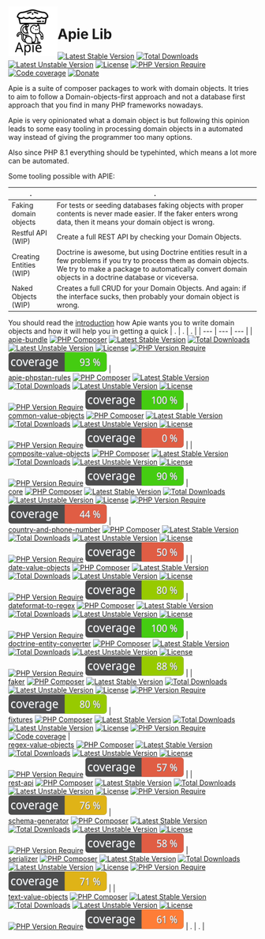 <img src="/docs/apie-logo.svg" width="100px" align="left" />
<h1>Apie Lib</h1>




 [![Latest Stable Version](http://poser.pugx.org/apie/apie-lib/v)](https://packagist.org/packages/apie/apie-lib) [![Total Downloads](http://poser.pugx.org/apie/apie-lib/downloads)](https://packagist.org/packages/apie/apie-lib) [![Latest Unstable Version](http://poser.pugx.org/apie/apie-lib/v/unstable)](https://packagist.org/packages/apie/apie-lib) [![License](http://poser.pugx.org/apie/apie-lib/license)](https://packagist.org/packages/apie/apie-lib) [![PHP Version Require](http://poser.pugx.org/apie/apie-lib/require/php)](https://packagist.org/packages/apie/apie-lib) [![Code coverage](https://apie-lib.github.io/coverage/coverage_badge.svg)](https://apie-lib.github.io/coverage/) [![Donate](https://www.paypalobjects.com/en_US/i/btn/btn_donate_LG.gif)](https://www.paypal.com/donate/?hosted_button_id=J4CAFUAW7VTAY) 

Apie is a suite of composer packages to work with domain objects. It tries to aim to follow a Domain-objects-first approach and not a database first approach that you find in many PHP frameworks nowadays.

Apie is very opinionated what a domain object is but following this opinion leads to some easy
tooling in processing domain objects in a automated way instead of giving the programmer too many options.

Also since PHP 8.1 everything should be typehinted, which means a lot more can be automated.

Some tooling possible with APIE:

| . | . | 
| --- | --- |
| Faking domain objects | For tests or seeding databases faking objects with proper contents is never made easier. If the faker enters wrong data, then it means your domain object is wrong. |
| Restful API (WIP) | Create a full REST API by checking your Domain Objects. |
| Creating Entities (WIP) | Doctrine is awesome, but using Doctrine entities result in a few problems if you try to process them as domain objects. We try to make a package to automatically convert domain objects in a doctrine database or viceversa.
| Naked Objects (WIP) | Creates a full CRUD for your Domain Objects. And again: if the interface sucks, then probably your domain object is wrong. |

You should read the [introduction](/docs/introduction.md) how Apie wants you to write domain objects and how it will help you in getting a quick 
| . | . | . | 
| --- | --- | --- | 
| <br>[apie-bundle](https://github.com/apie-lib/apie-bundle) [![PHP Composer](https://github.com/apie-lib/apie-bundle/actions/workflows/php.yml/badge.svg?event=push)](https://github.com/apie-lib/apie-bundle/actions/workflows/php.yml) [![Latest Stable Version](http://poser.pugx.org/apie/apie-bundle/v)](https://packagist.org/packages/apie/apie-bundle) [![Total Downloads](http://poser.pugx.org/apie/apie-bundle/downloads)](https://packagist.org/packages/apie/apie-bundle) [![Latest Unstable Version](http://poser.pugx.org/apie/apie-bundle/v/unstable)](https://packagist.org/packages/apie/apie-bundle) [![License](http://poser.pugx.org/apie/apie-bundle/license)](https://packagist.org/packages/apie/apie-bundle) [![PHP Version Require](http://poser.pugx.org/apie/apie-bundle/require/php)](https://packagist.org/packages/apie/apie-bundle) [![Code coverage](https://raw.githubusercontent.com/apie-lib/apie-bundle/main/coverage_badge.svg)](https://apie-lib.github.io/coverage/apie-bundle/index.html)   | <br>[apie-phpstan-rules](https://github.com/apie-lib/apie-phpstan-rules) [![PHP Composer](https://github.com/apie-lib/apie-phpstan-rules/actions/workflows/php.yml/badge.svg?event=push)](https://github.com/apie-lib/apie-phpstan-rules/actions/workflows/php.yml) [![Latest Stable Version](http://poser.pugx.org/apie/apie-phpstan-rules/v)](https://packagist.org/packages/apie/apie-phpstan-rules) [![Total Downloads](http://poser.pugx.org/apie/apie-phpstan-rules/downloads)](https://packagist.org/packages/apie/apie-phpstan-rules) [![Latest Unstable Version](http://poser.pugx.org/apie/apie-phpstan-rules/v/unstable)](https://packagist.org/packages/apie/apie-phpstan-rules) [![License](http://poser.pugx.org/apie/apie-phpstan-rules/license)](https://packagist.org/packages/apie/apie-phpstan-rules) [![PHP Version Require](http://poser.pugx.org/apie/apie-phpstan-rules/require/php)](https://packagist.org/packages/apie/apie-phpstan-rules) [![Code coverage](https://raw.githubusercontent.com/apie-lib/apie-phpstan-rules/main/coverage_badge.svg)](https://apie-lib.github.io/coverage/apie-phpstan-rules/index.html)   | <br>[common-value-objects](https://github.com/apie-lib/common-value-objects) [![PHP Composer](https://github.com/apie-lib/common-value-objects/actions/workflows/php.yml/badge.svg?event=push)](https://github.com/apie-lib/common-value-objects/actions/workflows/php.yml) [![Latest Stable Version](http://poser.pugx.org/apie/common-value-objects/v)](https://packagist.org/packages/apie/common-value-objects) [![Total Downloads](http://poser.pugx.org/apie/common-value-objects/downloads)](https://packagist.org/packages/apie/common-value-objects) [![Latest Unstable Version](http://poser.pugx.org/apie/common-value-objects/v/unstable)](https://packagist.org/packages/apie/common-value-objects) [![License](http://poser.pugx.org/apie/common-value-objects/license)](https://packagist.org/packages/apie/common-value-objects) [![PHP Version Require](http://poser.pugx.org/apie/common-value-objects/require/php)](https://packagist.org/packages/apie/common-value-objects) [![Code coverage](https://raw.githubusercontent.com/apie-lib/common-value-objects/main/coverage_badge.svg)](https://apie-lib.github.io/coverage/common-value-objects/index.html)   | 
| <br>[composite-value-objects](https://github.com/apie-lib/composite-value-objects) [![PHP Composer](https://github.com/apie-lib/composite-value-objects/actions/workflows/php.yml/badge.svg?event=push)](https://github.com/apie-lib/composite-value-objects/actions/workflows/php.yml) [![Latest Stable Version](http://poser.pugx.org/apie/composite-value-objects/v)](https://packagist.org/packages/apie/composite-value-objects) [![Total Downloads](http://poser.pugx.org/apie/composite-value-objects/downloads)](https://packagist.org/packages/apie/composite-value-objects) [![Latest Unstable Version](http://poser.pugx.org/apie/composite-value-objects/v/unstable)](https://packagist.org/packages/apie/composite-value-objects) [![License](http://poser.pugx.org/apie/composite-value-objects/license)](https://packagist.org/packages/apie/composite-value-objects) [![PHP Version Require](http://poser.pugx.org/apie/composite-value-objects/require/php)](https://packagist.org/packages/apie/composite-value-objects) [![Code coverage](https://raw.githubusercontent.com/apie-lib/composite-value-objects/main/coverage_badge.svg)](https://apie-lib.github.io/coverage/composite-value-objects/index.html)   | <br>[core](https://github.com/apie-lib/core) [![PHP Composer](https://github.com/apie-lib/core/actions/workflows/php.yml/badge.svg?event=push)](https://github.com/apie-lib/core/actions/workflows/php.yml) [![Latest Stable Version](http://poser.pugx.org/apie/core/v)](https://packagist.org/packages/apie/core) [![Total Downloads](http://poser.pugx.org/apie/core/downloads)](https://packagist.org/packages/apie/core) [![Latest Unstable Version](http://poser.pugx.org/apie/core/v/unstable)](https://packagist.org/packages/apie/core) [![License](http://poser.pugx.org/apie/core/license)](https://packagist.org/packages/apie/core) [![PHP Version Require](http://poser.pugx.org/apie/core/require/php)](https://packagist.org/packages/apie/core) [![Code coverage](https://raw.githubusercontent.com/apie-lib/core/main/coverage_badge.svg)](https://apie-lib.github.io/coverage/core/index.html)   | <br>[country-and-phone-number](https://github.com/apie-lib/country-and-phone-number) [![PHP Composer](https://github.com/apie-lib/country-and-phone-number/actions/workflows/php.yml/badge.svg?event=push)](https://github.com/apie-lib/country-and-phone-number/actions/workflows/php.yml) [![Latest Stable Version](http://poser.pugx.org/apie/country-and-phone-number/v)](https://packagist.org/packages/apie/country-and-phone-number) [![Total Downloads](http://poser.pugx.org/apie/country-and-phone-number/downloads)](https://packagist.org/packages/apie/country-and-phone-number) [![Latest Unstable Version](http://poser.pugx.org/apie/country-and-phone-number/v/unstable)](https://packagist.org/packages/apie/country-and-phone-number) [![License](http://poser.pugx.org/apie/country-and-phone-number/license)](https://packagist.org/packages/apie/country-and-phone-number) [![PHP Version Require](http://poser.pugx.org/apie/country-and-phone-number/require/php)](https://packagist.org/packages/apie/country-and-phone-number) [![Code coverage](https://raw.githubusercontent.com/apie-lib/country-and-phone-number/main/coverage_badge.svg)](https://apie-lib.github.io/coverage/country-and-phone-number/index.html)   | 
| <br>[date-value-objects](https://github.com/apie-lib/date-value-objects) [![PHP Composer](https://github.com/apie-lib/date-value-objects/actions/workflows/php.yml/badge.svg?event=push)](https://github.com/apie-lib/date-value-objects/actions/workflows/php.yml) [![Latest Stable Version](http://poser.pugx.org/apie/date-value-objects/v)](https://packagist.org/packages/apie/date-value-objects) [![Total Downloads](http://poser.pugx.org/apie/date-value-objects/downloads)](https://packagist.org/packages/apie/date-value-objects) [![Latest Unstable Version](http://poser.pugx.org/apie/date-value-objects/v/unstable)](https://packagist.org/packages/apie/date-value-objects) [![License](http://poser.pugx.org/apie/date-value-objects/license)](https://packagist.org/packages/apie/date-value-objects) [![PHP Version Require](http://poser.pugx.org/apie/date-value-objects/require/php)](https://packagist.org/packages/apie/date-value-objects) [![Code coverage](https://raw.githubusercontent.com/apie-lib/date-value-objects/main/coverage_badge.svg)](https://apie-lib.github.io/coverage/date-value-objects/index.html)   | <br>[dateformat-to-regex](https://github.com/apie-lib/dateformat-to-regex) [![PHP Composer](https://github.com/apie-lib/dateformat-to-regex/actions/workflows/php.yml/badge.svg?event=push)](https://github.com/apie-lib/dateformat-to-regex/actions/workflows/php.yml) [![Latest Stable Version](http://poser.pugx.org/apie/dateformat-to-regex/v)](https://packagist.org/packages/apie/dateformat-to-regex) [![Total Downloads](http://poser.pugx.org/apie/dateformat-to-regex/downloads)](https://packagist.org/packages/apie/dateformat-to-regex) [![Latest Unstable Version](http://poser.pugx.org/apie/dateformat-to-regex/v/unstable)](https://packagist.org/packages/apie/dateformat-to-regex) [![License](http://poser.pugx.org/apie/dateformat-to-regex/license)](https://packagist.org/packages/apie/dateformat-to-regex) [![PHP Version Require](http://poser.pugx.org/apie/dateformat-to-regex/require/php)](https://packagist.org/packages/apie/dateformat-to-regex) [![Code coverage](https://raw.githubusercontent.com/apie-lib/dateformat-to-regex/main/coverage_badge.svg)](https://apie-lib.github.io/coverage/dateformat-to-regex/index.html)   | <br>[doctrine-entity-converter](https://github.com/apie-lib/doctrine-entity-converter) [![PHP Composer](https://github.com/apie-lib/doctrine-entity-converter/actions/workflows/php.yml/badge.svg?event=push)](https://github.com/apie-lib/doctrine-entity-converter/actions/workflows/php.yml) [![Latest Stable Version](http://poser.pugx.org/apie/doctrine-entity-converter/v)](https://packagist.org/packages/apie/doctrine-entity-converter) [![Total Downloads](http://poser.pugx.org/apie/doctrine-entity-converter/downloads)](https://packagist.org/packages/apie/doctrine-entity-converter) [![Latest Unstable Version](http://poser.pugx.org/apie/doctrine-entity-converter/v/unstable)](https://packagist.org/packages/apie/doctrine-entity-converter) [![License](http://poser.pugx.org/apie/doctrine-entity-converter/license)](https://packagist.org/packages/apie/doctrine-entity-converter) [![PHP Version Require](http://poser.pugx.org/apie/doctrine-entity-converter/require/php)](https://packagist.org/packages/apie/doctrine-entity-converter) [![Code coverage](https://raw.githubusercontent.com/apie-lib/doctrine-entity-converter/main/coverage_badge.svg)](https://apie-lib.github.io/coverage/doctrine-entity-converter/index.html)   | 
| <br>[faker](https://github.com/apie-lib/faker) [![PHP Composer](https://github.com/apie-lib/faker/actions/workflows/php.yml/badge.svg?event=push)](https://github.com/apie-lib/faker/actions/workflows/php.yml) [![Latest Stable Version](http://poser.pugx.org/apie/faker/v)](https://packagist.org/packages/apie/faker) [![Total Downloads](http://poser.pugx.org/apie/faker/downloads)](https://packagist.org/packages/apie/faker) [![Latest Unstable Version](http://poser.pugx.org/apie/faker/v/unstable)](https://packagist.org/packages/apie/faker) [![License](http://poser.pugx.org/apie/faker/license)](https://packagist.org/packages/apie/faker) [![PHP Version Require](http://poser.pugx.org/apie/faker/require/php)](https://packagist.org/packages/apie/faker) [![Code coverage](https://raw.githubusercontent.com/apie-lib/faker/main/coverage_badge.svg)](https://apie-lib.github.io/coverage/faker/index.html)   | <br>[fixtures](https://github.com/apie-lib/fixtures) [![PHP Composer](https://github.com/apie-lib/fixtures/actions/workflows/php.yml/badge.svg?event=push)](https://github.com/apie-lib/fixtures/actions/workflows/php.yml) [![Latest Stable Version](http://poser.pugx.org/apie/fixtures/v)](https://packagist.org/packages/apie/fixtures) [![Total Downloads](http://poser.pugx.org/apie/fixtures/downloads)](https://packagist.org/packages/apie/fixtures) [![Latest Unstable Version](http://poser.pugx.org/apie/fixtures/v/unstable)](https://packagist.org/packages/apie/fixtures) [![License](http://poser.pugx.org/apie/fixtures/license)](https://packagist.org/packages/apie/fixtures) [![PHP Version Require](http://poser.pugx.org/apie/fixtures/require/php)](https://packagist.org/packages/apie/fixtures) [![Code coverage](https://raw.githubusercontent.com/apie-lib/fixtures/main/coverage_badge.svg)](https://apie-lib.github.io/coverage/fixtures/index.html)   | <br>[regex-value-objects](https://github.com/apie-lib/regex-value-objects) [![PHP Composer](https://github.com/apie-lib/regex-value-objects/actions/workflows/php.yml/badge.svg?event=push)](https://github.com/apie-lib/regex-value-objects/actions/workflows/php.yml) [![Latest Stable Version](http://poser.pugx.org/apie/regex-value-objects/v)](https://packagist.org/packages/apie/regex-value-objects) [![Total Downloads](http://poser.pugx.org/apie/regex-value-objects/downloads)](https://packagist.org/packages/apie/regex-value-objects) [![Latest Unstable Version](http://poser.pugx.org/apie/regex-value-objects/v/unstable)](https://packagist.org/packages/apie/regex-value-objects) [![License](http://poser.pugx.org/apie/regex-value-objects/license)](https://packagist.org/packages/apie/regex-value-objects) [![PHP Version Require](http://poser.pugx.org/apie/regex-value-objects/require/php)](https://packagist.org/packages/apie/regex-value-objects) [![Code coverage](https://raw.githubusercontent.com/apie-lib/regex-value-objects/main/coverage_badge.svg)](https://apie-lib.github.io/coverage/regex-value-objects/index.html)   | 
| <br>[rest-api](https://github.com/apie-lib/rest-api) [![PHP Composer](https://github.com/apie-lib/rest-api/actions/workflows/php.yml/badge.svg?event=push)](https://github.com/apie-lib/rest-api/actions/workflows/php.yml) [![Latest Stable Version](http://poser.pugx.org/apie/rest-api/v)](https://packagist.org/packages/apie/rest-api) [![Total Downloads](http://poser.pugx.org/apie/rest-api/downloads)](https://packagist.org/packages/apie/rest-api) [![Latest Unstable Version](http://poser.pugx.org/apie/rest-api/v/unstable)](https://packagist.org/packages/apie/rest-api) [![License](http://poser.pugx.org/apie/rest-api/license)](https://packagist.org/packages/apie/rest-api) [![PHP Version Require](http://poser.pugx.org/apie/rest-api/require/php)](https://packagist.org/packages/apie/rest-api) [![Code coverage](https://raw.githubusercontent.com/apie-lib/rest-api/main/coverage_badge.svg)](https://apie-lib.github.io/coverage/rest-api/index.html)   | <br>[schema-generator](https://github.com/apie-lib/schema-generator) [![PHP Composer](https://github.com/apie-lib/schema-generator/actions/workflows/php.yml/badge.svg?event=push)](https://github.com/apie-lib/schema-generator/actions/workflows/php.yml) [![Latest Stable Version](http://poser.pugx.org/apie/schema-generator/v)](https://packagist.org/packages/apie/schema-generator) [![Total Downloads](http://poser.pugx.org/apie/schema-generator/downloads)](https://packagist.org/packages/apie/schema-generator) [![Latest Unstable Version](http://poser.pugx.org/apie/schema-generator/v/unstable)](https://packagist.org/packages/apie/schema-generator) [![License](http://poser.pugx.org/apie/schema-generator/license)](https://packagist.org/packages/apie/schema-generator) [![PHP Version Require](http://poser.pugx.org/apie/schema-generator/require/php)](https://packagist.org/packages/apie/schema-generator) [![Code coverage](https://raw.githubusercontent.com/apie-lib/schema-generator/main/coverage_badge.svg)](https://apie-lib.github.io/coverage/schema-generator/index.html)   | <br>[serializer](https://github.com/apie-lib/serializer) [![PHP Composer](https://github.com/apie-lib/serializer/actions/workflows/php.yml/badge.svg?event=push)](https://github.com/apie-lib/serializer/actions/workflows/php.yml) [![Latest Stable Version](http://poser.pugx.org/apie/serializer/v)](https://packagist.org/packages/apie/serializer) [![Total Downloads](http://poser.pugx.org/apie/serializer/downloads)](https://packagist.org/packages/apie/serializer) [![Latest Unstable Version](http://poser.pugx.org/apie/serializer/v/unstable)](https://packagist.org/packages/apie/serializer) [![License](http://poser.pugx.org/apie/serializer/license)](https://packagist.org/packages/apie/serializer) [![PHP Version Require](http://poser.pugx.org/apie/serializer/require/php)](https://packagist.org/packages/apie/serializer) [![Code coverage](https://raw.githubusercontent.com/apie-lib/serializer/main/coverage_badge.svg)](https://apie-lib.github.io/coverage/serializer/index.html)   | 
| <br>[text-value-objects](https://github.com/apie-lib/text-value-objects) [![PHP Composer](https://github.com/apie-lib/text-value-objects/actions/workflows/php.yml/badge.svg?event=push)](https://github.com/apie-lib/text-value-objects/actions/workflows/php.yml) [![Latest Stable Version](http://poser.pugx.org/apie/text-value-objects/v)](https://packagist.org/packages/apie/text-value-objects) [![Total Downloads](http://poser.pugx.org/apie/text-value-objects/downloads)](https://packagist.org/packages/apie/text-value-objects) [![Latest Unstable Version](http://poser.pugx.org/apie/text-value-objects/v/unstable)](https://packagist.org/packages/apie/text-value-objects) [![License](http://poser.pugx.org/apie/text-value-objects/license)](https://packagist.org/packages/apie/text-value-objects) [![PHP Version Require](http://poser.pugx.org/apie/text-value-objects/require/php)](https://packagist.org/packages/apie/text-value-objects) [![Code coverage](https://raw.githubusercontent.com/apie-lib/text-value-objects/main/coverage_badge.svg)](https://apie-lib.github.io/coverage/text-value-objects/index.html)   | . | . | 
